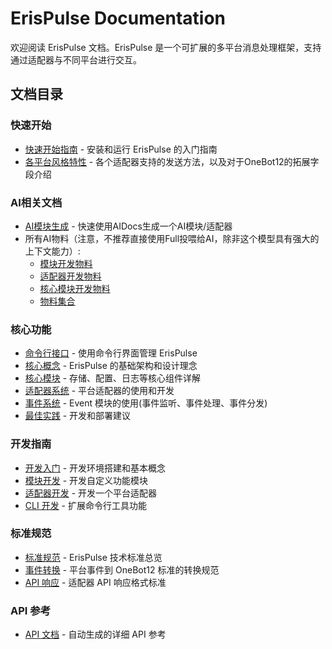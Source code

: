 # ErisPulse Documentation

欢迎阅读 ErisPulse 文档。ErisPulse 是一个可扩展的多平台消息处理框架，支持通过适配器与不同平台进行交互。

## 文档目录

### 快速开始
- [快速开始指南](quick-start.md)            - 安装和运行 ErisPulse 的入门指南
- [各平台风格特性](platform-features.md)    - 各个适配器支持的发送方法，以及对于OneBot12的拓展字段介绍

### AI相关文档
- [AI模块生成](module-generation.md)        - 快速使用AIDocs生成一个AI模块/适配器
- 所有AI物料（注意，不推荐直接使用Full投喂给AI，除非这个模型具有强大的上下文能力）:
  - [模块开发物料](ai/AIDocs/ErisPulse-ModuleDev.md)
  - [适配器开发物料](ai/AIDocs/ErisPulse-AdapterDev.md)
  - [核心模块开发物料](ai/AIDocs/ErisPulse-Core.md)
  - [物料集合](ai/AIDocs/ErisPulse-Full.md)

### 核心功能
- [命令行接口](core/cli.md)              - 使用命令行界面管理 ErisPulse
- [核心概念](core/concepts.md)      - ErisPulse 的基础架构和设计理念
- [核心模块](core/modules.md)       - 存储、配置、日志等核心组件详解
- [适配器系统](core/adapters.md)    - 平台适配器的使用和开发
- [事件系统](core/event-system.md)  - Event 模块的使用(事件监听、事件处理、事件分发)
- [最佳实践](core/best-practices.md) - 开发和部署建议

### 开发指南
- [开发入门](development/README.md)     - 开发环境搭建和基本概念
- [模块开发](development/module.md)     - 开发自定义功能模块
- [适配器开发](development/adapter.md)  - 开发一个平台适配器
- [CLI 开发](development/cli.md)        - 扩展命令行工具功能

### 标准规范
- [标准规范](standards/README.md)           - ErisPulse 技术标准总览
- [事件转换](standards/event-conversion.md) - 平台事件到 OneBot12 标准的转换规范
- [API 响应](standards/api-response.md)     - 适配器 API 响应格式标准

### API 参考
- [API 文档](api/) - 自动生成的详细 API 参考
